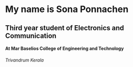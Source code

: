 # My name is Sona Ponnachen
## Third year student of Electronics and Communication
#### At Mar Baselios College of Engineering and Technology
###### Trivandrum Kerala
